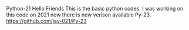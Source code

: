 Python-21
Hello Friends 
This is the basic python codes.
I was working on this code on 2021 now there is new verison available Py-23.
https://github.com/jay-021/Py-23
